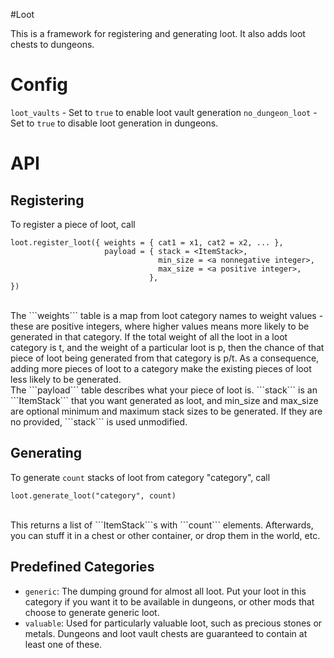 #Loot

This is a framework for registering and generating loot. It also adds loot
chests to dungeons.

Config
======
```loot_vaults``` - Set to ```true``` to enable loot vault generation
```no_dungeon_loot``` - Set to ```true``` to disable loot generation in dungeons.

API
===
Registering
-----------
To register a piece of loot, call <br/>
```
loot.register_loot({ weights = { cat1 = x1, cat2 = x2, ... },
                     payload = { stack = <ItemStack>,
                                 min_size = <a nonnegative integer>,
                                 max_size = <a positive integer>,
                               },
})
```
<br/>
The ```weights``` table is a map from loot category names to weight values -
these are positive integers, where higher values means more likely to be
generated in that category. If the total weight of all the loot in a loot
category is t, and the weight of a particular loot is p, then the chance of
that piece of loot being generated from that category is p/t. As a consequence,
adding more pieces of loot to a category make the existing pieces of loot less
likely to be generated.
<br/>
The ```payload``` table describes what your piece of loot is. ```stack``` is an
```ItemStack``` that you want generated as loot, and min_size and max_size are
optional minimum and maximum stack sizes to be generated. If they are no
provided, ```stack``` is used unmodified.

Generating
----------
To generate ```count``` stacks of loot from category "category", call <br/>
```
loot.generate_loot("category", count)
```
<br/>
This returns a list of ```ItemStack```s with ```count``` elements. Afterwards,
you can stuff it in a chest or other container, or drop them in the world, etc.

Predefined Categories
---------------------
 - ```generic```: The dumping ground for almost all loot. Put your loot in this
   category if you want it to be available in dungeons, or other mods that
   choose to generate generic loot.
 - ```valuable```: Used for particularly valuable loot, such as precious stones
   or metals. Dungeons and loot vault chests are guaranteed to contain at least
   one of these.